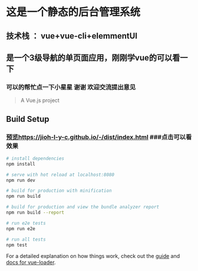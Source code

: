 # 这是一个静态的后台管理系统
## 技术栈 ： vue+vue-cli+elemmentUI
## 是一个3级导航的单页面应用，刚刚学vue的可以看一下
### 可以的帮忙点一下小星星 谢谢 欢迎交流提出意见

> A Vue.js project

## Build Setup
 ### [预览https://jioh-l-y-c.github.io/-/dist/index.html](https://jioh-l-y-c.github.io/-/dist/index.html) ###点击可以看效果


``` bash
# install dependencies
npm install

# serve with hot reload at localhost:8080
npm run dev

# build for production with minification
npm run build

# build for production and view the bundle analyzer report
npm run build --report

# run e2e tests
npm run e2e

# run all tests
npm test
```

For a detailed explanation on how things work, check out the [guide](http://vuejs-templates.github.io/webpack/) and [docs for vue-loader](http://vuejs.github.io/vue-loader).
